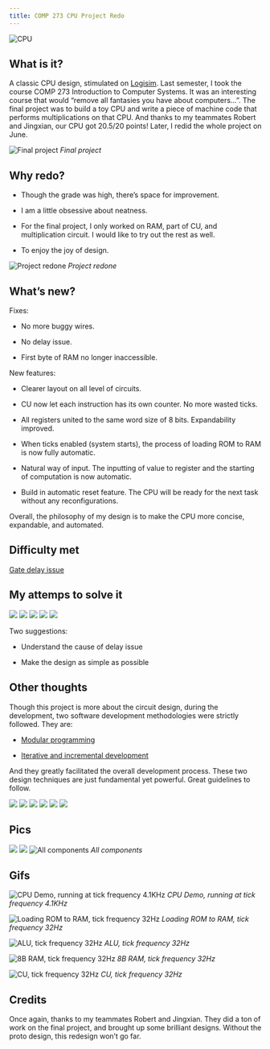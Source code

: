 ```yaml
---
title: COMP 273 CPU Project Redo
---
```


![CPU](/images/CPU%20Main.gif)

## What is it?

A classic CPU design, stimulated on [Logisim](http://www.cburch.com/logisim/). Last semester, I took the course COMP 273 Introduction to Computer Systems. It was an interesting course that would “remove all fantasies you have about computers…”. The final project was to build a toy CPU and write a piece of machine code that performs multiplications on that CPU. And thanks to my teammates Robert and Jingxian, our CPU got 20.5/20 points! Later, I redid the whole project on June.

![Final project](/images/CPU%20Prototype.png)
*Final project*

## Why redo?

- Though the grade was high, there’s space for improvement.

- I am a little obsessive about neatness.

- For the final project, I only worked on RAM, part of CU, and multiplication circuit. I would like to try out the rest as well.

- To enjoy the joy of design.

![Project redone](/images/CPU.png)
*Project redone*

## What’s new?

Fixes:

- No more buggy wires.

- No delay issue.

- First byte of RAM no longer inaccessible.

New features:

- Clearer layout on all level of circuits.

- CU now let each instruction has its own counter. No more wasted ticks.

- All registers united to the same word size of 8 bits. Expandability improved.

- When ticks enabled (system starts), the process of loading ROM to RAM is now fully automatic.

- Natural way of input. The inputting of value to register and the starting of computation is now automatic.

- Build in automatic reset feature. The CPU will be ready for the next task without any reconfigurations.

Overall, the philosophy of my design is to make the CPU more concise, expandable, and automated.

## Difficulty met

[Gate delay issue](http://www.cburch.com/logisim/docs/2.6.0/en/guide/prop/delays.html)

## My attemps to solve it

![](/images/CPU%20CU%20v1.0.png)
![](/images/CPU%20CU%20v1.1.png)
![](/images/CPU%20CU%20v2.0.png)
![](/images/CPU%20CU%20v2.0%20with%20comments.png)
![](/images/CPU%20CU%20v3.0.png)

Two suggestions:

- Understand the cause of delay issue

- Make the design as simple as possible

## Other thoughts

Though this project is more about the circuit design, during the development, two software development methodologies were strictly followed. They are:

- [Modular programming](https://en.wikipedia.org/wiki/Modular_programming)

- [Iterative and incremental development](https://en.wikipedia.org/wiki/Iterative_and_incremental_development)

And they greatly facilitated the overall development process. These two design techniques are just fundamental yet powerful. Great guidelines to follow.

![](/images/CPU%20Proto%201.png)
![](/images/CPU%20Proto%202.png)
![](/images/CPU%20Proto%203.png)
![](/images/CPU%20Proto%204.png)
![](/images/CPU%20Proto%205.png)
![](/images/CPU%20Proto%206.png)

## Pics

![](/images/CPU%20Main%20Labeled.png)
![](/images/CPU%20Classical%20CPU%20Design.png)
![All components](/images/CPU%20&%20Components.png)
*All components*

## Gifs

![CPU Demo, running at tick frequency 4.1KHz](/images/CPU%20Demo.gif)
*CPU Demo, running at tick frequency 4.1KHz*

![Loading ROM to RAM, tick frequency 32Hz](/images/CPU%20Load%20ROM%20to%20RAM.gif)
*Loading ROM to RAM, tick frequency 32Hz*

![ALU, tick frequency 32Hz](/images/CPU%20ALU.gif)
*ALU, tick frequency 32Hz*

![8B RAM, tick frequency 32Hz](/images/CPU%20RAM.gif)
*8B RAM, tick frequency 32Hz*

![CU, tick frequency 32Hz](/images/CPU%20CU.gif)
*CU, tick frequency 32Hz*

## Credits

Once again, thanks to my teammates Robert and Jingxian. They did a ton of work on the final project, and brought up some brilliant designs. Without the proto design, this redesign won’t go far.
